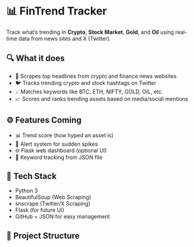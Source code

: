 # 📊 FinTrend Tracker

Track what’s trending in **Crypto**, **Stock Market**, **Gold**, and **Oil** using real-time data from news sites and X (Twitter).

## 🔍 What it does

- 📰 Scrapes top headlines from crypto and finance news websites
- 🐦 Tracks trending crypto and stock hashtags on Twitter
- 💡 Matches keywords like BTC, ETH, NIFTY, GOLD, OIL, etc.
- 📈 Scores and ranks trending assets based on media/social mentions

## ⚙️ Features Coming

- 📊 Trend score (how hyped an asset is)
- 🔔 Alert system for sudden spikes
- 🌐 Flask web dashboard (optional UI)
- 🔎 Keyword tracking from JSON file

## 🧠 Tech Stack

- Python 3
- BeautifulSoup (Web Scraping)
- snscrape (Twitter/X Scraping)
- Flask (for future UI)
- GitHub + JSON for easy management

## 📁 Project Structure

